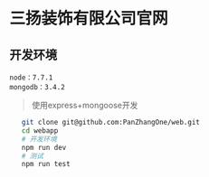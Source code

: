 # 三扬装饰有限公司官网
## 开发环境
```
node：7.7.1
mongodb：3.4.2
```
> 使用express+mongoose开发

```sh
   git clone git@github.com:PanZhangOne/web.git
   cd webapp
   # 开发环境
   npm run dev
   # 测试
   npm run test
```
